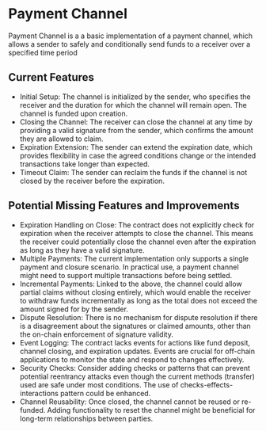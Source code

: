 # Payment Channel

Payment Channel is a a basic implementation of a payment channel, which allows a sender to safely and conditionally send funds to a receiver over a specified time period

## Current Features
- Initial Setup: The channel is initialized by the sender, who specifies the receiver and the duration for which the channel will remain open. The channel is funded upon creation.
- Closing the Channel: The receiver can close the channel at any time by providing a valid signature from the sender, which confirms the amount they are allowed to claim.
- Expiration Extension: The sender can extend the expiration date, which provides flexibility in case the agreed conditions change or the intended transactions take longer than expected.
- Timeout Claim: The sender can reclaim the funds if the channel is not closed by the receiver before the expiration.

## Potential Missing Features and Improvements
- Expiration Handling on Close: The contract does not explicitly check for expiration when the receiver attempts to close the channel. This means the receiver could potentially close the channel even after the expiration as long as they have a valid signature.
- Multiple Payments: The current implementation only supports a single payment and closure scenario. In practical use, a payment channel might need to support multiple transactions before being settled.
- Incremental Payments: Linked to the above, the channel could allow partial claims without closing entirely, which would enable the receiver to withdraw funds incrementally as long as the total does not exceed the amount signed for by the sender.
- Dispute Resolution: There is no mechanism for dispute resolution if there is a disagreement about the signatures or claimed amounts, other than the on-chain enforcement of signature validity.
- Event Logging: The contract lacks events for actions like fund deposit, channel closing, and expiration updates. Events are crucial for off-chain applications to monitor the state and respond to changes effectively.
- Security Checks: Consider adding checks or patterns that can prevent potential reentrancy attacks even though the current methods (transfer) used are safe under most conditions. The use of checks-effects-interactions pattern could be enhanced.
- Channel Reusability: Once closed, the channel cannot be reused or re-funded. Adding functionality to reset the channel might be beneficial for long-term relationships between parties.
